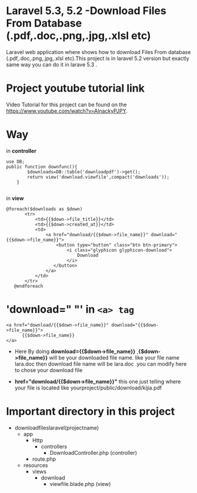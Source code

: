 # Laravel 5.3, 5.2 -Download Files From Database (.pdf,.doc,.png,.jpg,.xlsl etc)

Laravel web application where shows how to download Files From database (.pdf,.doc,.png,.jpg,.xlsl etc).This project is in laravel 5.2 version but exactly same  way you 
can do it in larave 5.3 .


Project youtube tutorial link
======

>>>
Video Tutorial for this project can be found on the https://www.youtube.com/watch?v=AlnackyPJPY.
>>>


Way
======

in **controller**

```laravel
use DB;
public function downfunc(){
    	$downloads=DB::table('downloadpdf')->get();
    	return view('download.viewfile',compact('downloads'));
    }
    
```
    
 in **view**
 
 ```laravel
 @foreach($downloads as $down)
		<tr>
			<td>{{$down->file_title}}</td>
			<td>{{$down->created_at}}</td>
			<td>
				<a href="download/{{$down->file_name}}" download="{{$down->file_name}}">
					<button type="button" class="btn btn-primary">
						<i class="glyphicon glyphicon-download">
							Download
						</i>
				   </button>
				</a>
			</td>
		</tr>
	@endforeach
```

'download=" "' in  ``` <a> tag  ```
======

```laravel
<a href="download/{{$down->file_name}}" download="{{$down->file_name}}">
      {{$down->file_name}}
</a>
```

* Here By doing **download={{$down->file_name}}** ,**{$down->file_name}}** will be your downloaded file name.
like your file name lara.doc then download file name will be lara.doc .you can modify here to chose your download file

* **href="download/{{$down->file_name}}"** this one just telling where your file is located like yourproject/public/download/kijia.pdf


Important directory in this project
======
- downloadfileslaravel(projectname)
    - app
        - Http
            - controllers
                - DownloadController.php (controller)
        - route.php
    - resources
        - views
            - download
                - viewfile.blade.php  (view)

